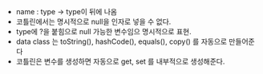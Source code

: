 - name : type -> type이 뒤에 나옴
- 코틀린에서는 명시적으로 null을 인자로 넣을 수 없다.
- type에 ?을 붙힘으로 null 가능한 변수임으 명시적으로 표현.
- data class 는 toString(), hashCode(), equals(), copy() 를 자동으로 만들어준다
- 코틀린은 변수를 생성하면 자동으로 get, set 를 내부적으로 생성해준다.